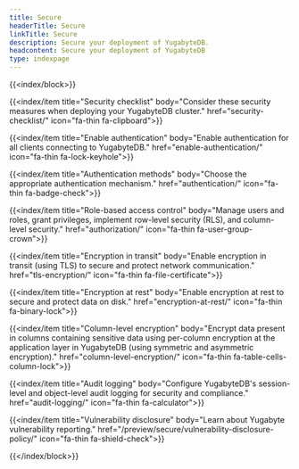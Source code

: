```yaml
---
title: Secure
headerTitle: Secure
linkTitle: Secure
description: Secure your deployment of YugabyteDB.
headcontent: Secure your deployment of YugabyteDB
type: indexpage
---
```


{{<index/block>}}

  {{<index/item
    title="Security checklist"
    body="Consider these security measures when deploying your YugabyteDB cluster."
    href="security-checklist/"
    icon="fa-thin fa-clipboard">}}

  {{<index/item
    title="Enable authentication"
    body="Enable authentication for all clients connecting to YugabyteDB."
    href="enable-authentication/"
    icon="fa-thin fa-lock-keyhole">}}

  {{<index/item
    title="Authentication methods"
    body="Choose the appropriate authentication mechanism."
    href="authentication/"
    icon="fa-thin fa-badge-check">}}

  {{<index/item
    title="Role-based access control"
    body="Manage users and roles, grant privileges, implement row-level security (RLS), and column-level security."
    href="authorization/"
    icon="fa-thin fa-user-group-crown">}}

  {{<index/item
    title="Encryption in transit"
    body="Enable encryption in transit (using TLS) to secure and protect network communication."
    href="tls-encryption/"
    icon="fa-thin fa-file-certificate">}}

  {{<index/item
    title="Encryption at rest"
    body="Enable encryption at rest to secure and protect data on disk."
    href="encryption-at-rest/"
    icon="fa-thin fa-binary-lock">}}

  {{<index/item
    title="Column-level encryption"
    body="Encrypt data present in columns containing sensitive data using per-column encryption at the application layer in YugabyteDB (using symmetric and asymmetric encryption)."
    href="column-level-encryption/"
    icon="fa-thin fa-table-cells-column-lock">}}

  {{<index/item
    title="Audit logging"
    body="Configure YugabyteDB's session-level and object-level audit logging for security and compliance."
    href="audit-logging/"
    icon="fa-thin fa-calculator">}}

  {{<index/item
    title="Vulnerability disclosure"
    body="Learn about Yugabyte vulnerability reporting."
    href="/preview/secure/vulnerability-disclosure-policy/"
    icon="fa-thin fa-shield-check">}}

{{</index/block>}}
